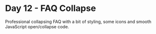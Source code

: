 # Day 12 - FAQ Collapse

Professional collapsing FAQ with a bit of styling, some icons and smooth JavaScript open/collapse code.
